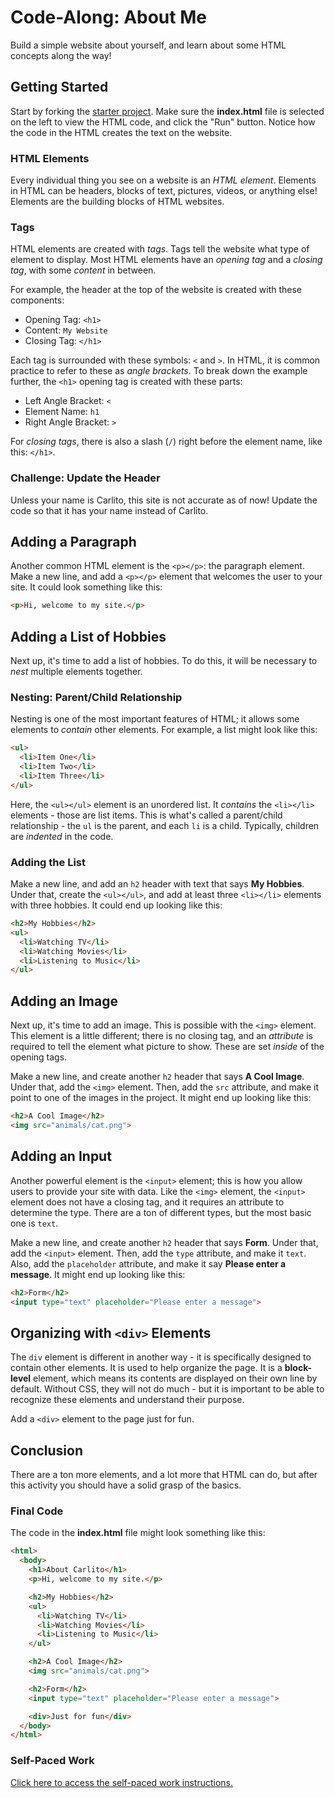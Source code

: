 # Code-Along: About Me
Build a simple website about yourself, and learn about some HTML concepts along the way!

## Getting Started
Start by forking the [starter project](https://replit.com/@hylandOutreach/AboutMeBegin). Make sure the **index.html** file is selected on the left to view the HTML code, and click the "Run" button. Notice how the code in the HTML creates the text on the website.

### HTML Elements
Every individual thing you see on a website is an _HTML element_. Elements in HTML can be headers, blocks of text, pictures, videos, or anything else! Elements are the building blocks of HTML websites.

### Tags
HTML elements are created with _tags_. Tags tell the website what type of element to display. Most HTML elements have an _opening tag_ and a _closing tag_, with some _content_ in between.

For example, the header at the top of the website is created with these components:

- Opening Tag: `<h1>`
- Content: `My Website`
- Closing Tag: `</h1>`

Each tag is surrounded with these symbols: `<` and `>`. In HTML, it is common practice to refer to these as _angle brackets_. To break down the example further, the `<h1>` opening tag is created with these parts:

- Left Angle Bracket: `<`
- Element Name: `h1`
- Right Angle Bracket: `>`

For _closing tags_, there is also a slash (`/`) right before the element name, like this: `</h1>`.

### Challenge: Update the Header
Unless your name is Carlito, this site is not accurate as of now! Update the code so that it has your name instead of Carlito.

## Adding a Paragraph
Another common HTML element is the `<p></p>`: the paragraph element. Make a new line, and add a `<p></p>` element that welcomes the user to your site. It could look something like this:

```html
<p>Hi, welcome to my site.</p>
```

## Adding a List of Hobbies
Next up, it's time to add a list of hobbies. To do this, it will be necessary to _nest_ multiple elements together.

### Nesting: Parent/Child Relationship
Nesting is one of the most important features of HTML; it allows some elements to _contain_ other elements. For example, a list might look like this:

```html
<ul>
  <li>Item One</li>
  <li>Item Two</li>
  <li>Item Three</li>
</ul>
```

Here, the `<ul></ul>` element is an unordered list. It _contains_ the `<li></li>` elements - those are list items. This is what's called a parent/child relationship - the `ul` is the parent, and each `li` is a child. Typically, children are _indented_ in the code.

### Adding the List
Make a new line, and add an `h2` header with text that says **My Hobbies**. Under that, create the `<ul></ul>`, and add at least three `<li></li>` elements with three hobbies. It could end up looking like this:

```html
<h2>My Hobbies</h2>
<ul>
  <li>Watching TV</li>
  <li>Watching Movies</li>
  <li>Listening to Music</li>
</ul>
```

## Adding an Image
Next up, it's time to add an image. This is possible with the `<img>` element. This element is a little different; there is no closing tag, and an _attribute_ is required to tell the element what picture to show. These are set _inside_ of the opening tags. 

Make a new line, and create another `h2` header that says **A Cool Image**. Under that, add the `<img>` element. Then, add the `src` attribute, and make it point to one of the images in the project. It might end up looking like this:

```html
<h2>A Cool Image</h2>
<img src="animals/cat.png">
```

## Adding an Input
Another powerful element is the `<input>` element; this is how you allow users to provide your site with data. Like the `<img>` element, the `<input>` element does not have a closing tag, and it requires an attribute to determine the type. There are a ton of different types, but the most basic one is `text`.

Make a new line, and create another `h2` header that says **Form**. Under that, add the `<input>` element. Then, add the `type` attribute, and make it `text`. Also, add the `placeholder` attribute, and make it say **Please enter a message**. It might end up looking like this:

```html
<h2>Form</h2>
<input type="text" placeholder="Please enter a message">
```

## Organizing with `<div>` Elements
The `div` element is different in another way - it is specifically designed to contain other elements. It is used to help organize the page. It is a **block-level** element, which means its contents are displayed on their own line by default. Without CSS, they will not do much - but it is important to be able to recognize these elements and understand their purpose.

Add a `<div>` element to the page just for fun.

## Conclusion
There are a ton more elements, and a lot more that HTML can do, but after this activity you should have a solid grasp of the basics. 

### Final Code
The code in the **index.html** file might look something like this:

```html
<html>
  <body>
    <h1>About Carlito</h1>
    <p>Hi, welcome to my site.</p>

    <h2>My Hobbies</h2>
    <ul>
      <li>Watching TV</li>
      <li>Watching Movies</li>
      <li>Listening to Music</li>
    </ul>

    <h2>A Cool Image</h2>
    <img src="animals/cat.png">

    <h2>Form</h2>
    <input type="text" placeholder="Please enter a message">

    <div>Just for fun</div>
  </body>
</html>
```

### Self-Paced Work
[Click here to access the self-paced work instructions.](AboutMeSelfPacedWork.md)
